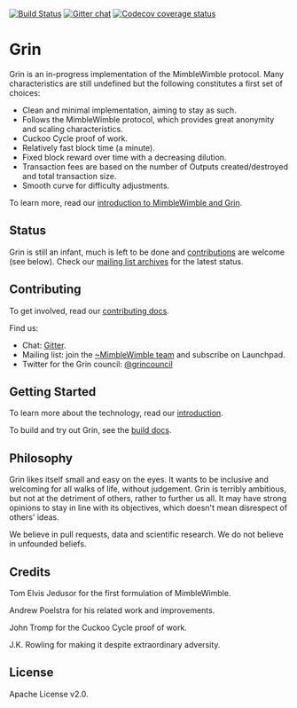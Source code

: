 [![Build Status](https://travis-ci.org/mimblewimble/grin.svg?branch=master)](https://travis-ci.org/mimblewimble/grin) [![Gitter chat](https://badges.gitter.im/grin_community/Lobby.png)](https://gitter.im/grin_community/Lobby) [![Codecov coverage status](https://codecov.io/gh/mimblewimble/grin/branch/master/graph/badge.svg)](https://codecov.io/gh/mimblewimble/grin)

# Grin

Grin is an in-progress implementation of the MimbleWimble protocol. Many characteristics are still undefined but the following constitutes a first set of choices:

  * Clean and minimal implementation, aiming to stay as such.
  * Follows the MimbleWimble protocol, which provides great anonymity and scaling characteristics.
  * Cuckoo Cycle proof of work.
  * Relatively fast block time (a minute).
  * Fixed block reward over time with a decreasing dilution.
  * Transaction fees are based on the number of Outputs created/destroyed and total transaction size.
  * Smooth curve for difficulty adjustments.

To learn more, read our [introduction to MimbleWimble and Grin](doc/intro.md).

## Status

Grin is still an infant, much is left to be done and [contributions](CONTRIBUTING.md) are welcome (see below). Check our [mailing list archives](https://lists.launchpad.net/mimblewimble/) for the latest status.

## Contributing

To get involved, read our [contributing docs](CONTRIBUTING.md).

Find us:

* Chat: [Gitter](https://gitter.im/grin_community/Lobby).
* Mailing list: join the [~MimbleWimble team](https://launchpad.net/~mimblewimble) and subscribe on Launchpad.
* Twitter for the Grin council: [@grincouncil](https://twitter.com/grincouncil)

## Getting Started

To learn more about the technology, read our [introduction](doc/intro.md).

To build and try out Grin, see the [build docs](doc/build.md).

## Philosophy

Grin likes itself small and easy on the eyes. It wants to be inclusive and welcoming for all walks of life, without judgement. Grin is terribly ambitious, but not at the detriment of others, rather to further us all. It may have strong opinions to stay in line with its objectives, which doesn't mean disrespect of others' ideas.

We believe in pull requests, data and scientific research. We do not believe in unfounded beliefs.

## Credits

Tom Elvis Jedusor for the first formulation of MimbleWimble.

Andrew Poelstra for his related work and improvements.

John Tromp for the Cuckoo Cycle proof of work.

J.K. Rowling for making it despite extraordinary adversity.

## License

Apache License v2.0.
